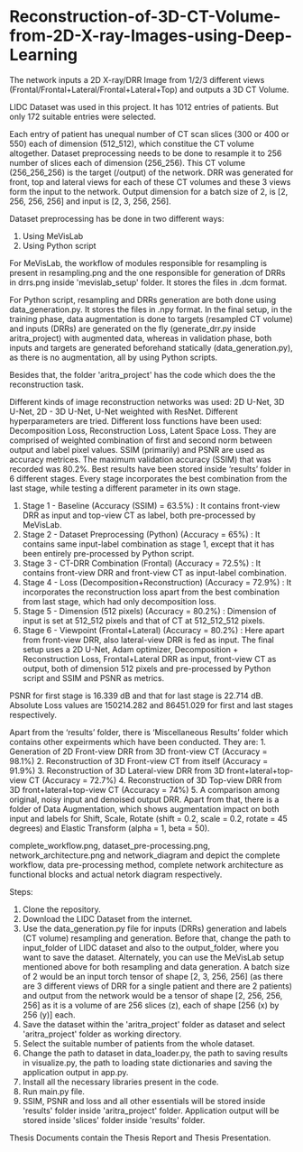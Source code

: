 # Reconstruction-of-3D-CT-Volume-from-2D-X-ray-Images-using-Deep-Learning
The network inputs a 2D X-ray/DRR Image from 1/2/3 different views (Frontal/Frontal+Lateral/Frontal+Lateral+Top) and outputs a 3D CT Volume.

LIDC Dataset was used in this project. It has 1012 entries of patients. But only 172 suitable entries were selected.

Each entry of patient has unequal number of CT scan slices (300 or 400 or 550) each of dimension (512_512), which constitue the CT volume altogether. Dataset preprocessing needs to be 
done to resample it to 256 number of slices each of dimension (256_256). This CT volume (256_256_256) is the target (/output) of the network. DRR was generated for front, top
and lateral views for each of these CT volumes and these 3 views form the input to the network. Output dimension for a batch size of 2, is [2, 256, 256, 256] and input is [2, 3, 256, 256].

Dataset preprocessing has be done in two different ways:
1. Using MeVisLab
2. Using Python script

For MeVisLab, the workflow of modules responsible for resampling is present in resampling.png and the one responsible for generation of DRRs in drrs.png inside 'mevislab_setup' folder. It stores the files in .dcm format.

For Python script, resampling and DRRs generation are both done using data_generation.py. It stores the files in .npy format.
In the final setup, in the training phase, data augmentation is done to targets (resampled CT volume) and inputs (DRRs) are generated on the fly (generate_drr.py inside aritra_project) with augmented data, whereas in validation phase,
both inputs and targets are generated beforehand statically (data_generation.py), as there is no augmentation, all by using Python scripts.

Besides that, the folder 'aritra_project' has the code which does the the reconstruction task.

Different kinds of image reconstruction networks was used: 2D U-Net, 3D U-Net, 2D - 3D U-Net, U-Net weighted with ResNet. Different hyperparameters are tried. Different loss functions have been used:
Decomposition Loss, Reconstruction Loss, Latent Space Loss. They are comprised of weighted combination of first and second norm between output and label pixel values. SSIM (primarily) and PSNR are used as accuracy metrices. 
The maximum validation accuracy (SSIM) that was recorded was 80.2%. 
Best results have been stored inside ‘results’ folder in 6 different stages. Every stage incorporates the best combination from the last stage, while testing a different parameter in its own stage.
 1. Stage 1 - Baseline (Accuracy (SSIM) = 63.5%) : It contains front-view DRR as input and top-view CT as label, both pre-processed by MeVisLab. 
2. Stage 2 - Dataset Preprocessing (Python) (Accuracy = 65%) : It contains same input-label combination as stage 1, except that it has been entirely pre-processed by Python script.
3. Stage 3 - CT-DRR Combination (Frontal) (Accuracy = 72.5%) : It contains front-view DRR and front-view CT as input-label combination.
4. Stage 4 - Loss (Decomposition+Reconstruction) (Accuracy = 72.9%) : It incorporates the reconstruction loss apart from the best combination from last stage, which had only decomposition loss.
5. Stage 5 - Dimension (512 pixels) (Accuracy = 80.2%) : Dimension of input is set at 512_512 pixels and that of CT at 512_512_512 pixels.
6. Stage 6 - Viewpoint (Frontal+Lateral) (Accuracy = 80.2%) : Here apart from front-view DRR, also lateral-view DRR is fed as input.
The final setup uses a 2D U-Net, Adam optimizer, Decomposition + Reconstruction Loss, Frontal+Lateral DRR as input, front-view CT as output, both of dimension 512 pixels and pre-processed by Python script and SSIM and PSNR as metrics. 

PSNR for first stage is 16.339 dB and that for last stage is 22.714 dB. Absolute Loss values are 150214.282 and 86451.029 for first and last stages respectively. 

Apart from the ‘results’ folder, there is ‘Miscellaneous Results’ folder which contains other expeirments which have been conducted. They are:
	1.	Generation of 2D Front-view DRR from 3D front-view CT (Accuracy = 98.1%)
	2.	Reconstruction of 3D Front-view CT from itself (Accuracy = 91.9%)
	3.	Reconstruction of 3D Lateral-view DRR from 3D front+lateral+top-view CT (Accuracy = 72.7%)
	4.	Reconstruction of 3D Top-view DRR from 3D front+lateral+top-view CT (Accuracy = 74%)
	5.      A comparison among original, noisy input and denoised output DRR.
Apart from that, there is a folder of Data Augmentation, which shows augmentation impact on both input and labels for Shift, Scale, Rotate (shift = 0.2, scale = 0.2, rotate = 45 degrees) and Elastic Transform (alpha = 1, beta = 50).

complete_workflow.png, dataset_pre-processing.png, network_architecture.png and network_diagram and depict the complete workflow, data pre-processing method, complete network architecture as functional blocks and actual netork diagram respectively.


Steps:

1. Clone the repository. 
2. Download the LIDC Dataset from the internet.
3. Use the data_generation.py file for inputs (DRRs) generation and labels (CT volume) resampling and generation. Before that, change the path to input_folder of LIDC dataset and also to the output_folder, where you want to save the dataset. Alternately, you can use the MeVisLab setup mentioned above for both resampling and data generation. A batch size of 2 would be an input torch tensor of shape [2, 3, 256, 256] (as there are 3 different views of DRR for a single patient and there are 2 patients) and output from the network would be a tensor of shape [2, 256, 256, 256] as it is a volume of are 256 slices (z), each of shape [256 (x) by 256 (y)] each.
4. Save the dataset within the 'aritra_project' folder as dataset and select 'aritra_project' folder as working directory.
5. Select the suitable number of patients from the whole dataset.
6. Change the path to dataset in data_loader.py, the path to saving results in visualize.py, the path to loading state dictionaries and saving the application output in app.py.
7. Install all the necessary libraries present in the code.
8. Run main.py file.
9. SSIM, PSNR and loss and all other essentials will be stored inside 'results' folder inside 'aritra_project' folder. Application output will be stored inside 'slices' folder inside 'results' folder.

Thesis Documents contain the Thesis Report and Thesis Presentation.






